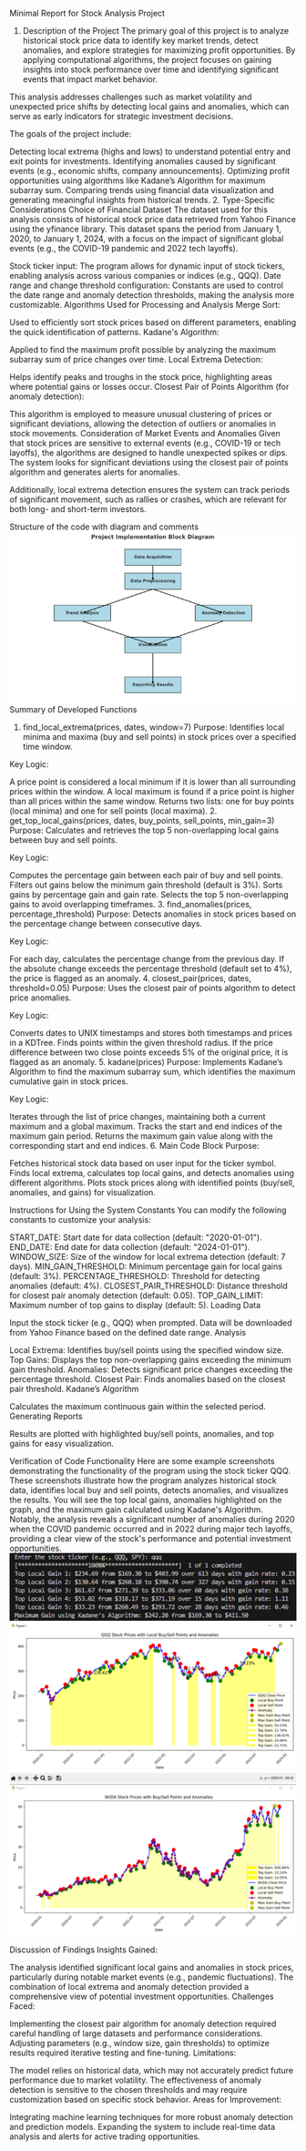 Minimal Report for Stock Analysis Project
1. Description of the Project
The primary goal of this project is to analyze historical stock price data to identify key market trends, detect anomalies, and explore strategies for maximizing profit opportunities. By applying computational algorithms, the project focuses on gaining insights into stock performance over time and identifying significant events that impact market behavior.

This analysis addresses challenges such as market volatility and unexpected price shifts by detecting local gains and anomalies, which can serve as early indicators for strategic investment decisions.

The goals of the project include:

Detecting local extrema (highs and lows) to understand potential entry and exit points for investments.
Identifying anomalies caused by significant events (e.g., economic shifts, company announcements).
Optimizing profit opportunities using algorithms like Kadane’s Algorithm for maximum subarray sum.
Comparing trends using financial data visualization and generating meaningful insights from historical trends.
2. Type-Specific Considerations
Choice of Financial Dataset
The dataset used for this analysis consists of historical stock price data retrieved from Yahoo Finance using the yfinance library. This dataset spans the period from January 1, 2020, to January 1, 2024, with a focus on the impact of significant global events (e.g., the COVID-19 pandemic and 2022 tech layoffs).

Stock ticker input: The program allows for dynamic input of stock tickers, enabling analysis across various companies or indices (e.g., QQQ).
Date range and change threshold configuration: Constants are used to control the date range and anomaly detection thresholds, making the analysis more customizable.
Algorithms Used for Processing and Analysis
Merge Sort:

Used to efficiently sort stock prices based on different parameters, enabling the quick identification of patterns.
Kadane's Algorithm:

Applied to find the maximum profit possible by analyzing the maximum subarray sum of price changes over time.
Local Extrema Detection:

Helps identify peaks and troughs in the stock price, highlighting areas where potential gains or losses occur.
Closest Pair of Points Algorithm (for anomaly detection):

This algorithm is employed to measure unusual clustering of prices or significant deviations, allowing the detection of outliers or anomalies in stock movements.
Consideration of Market Events and Anomalies
Given that stock prices are sensitive to external events (e.g., COVID-19 or tech layoffs), the algorithms are designed to handle unexpected spikes or dips. The system looks for significant deviations using the closest pair of points algorithm and generates alerts for anomalies.

Additionally, local extrema detection ensures the system can track periods of significant movement, such as rallies or crashes, which are relevant for both long- and short-term investors.

Structure of the code with diagram and comments
![path](./block_diagram.png)
Summary of Developed Functions
1. find_local_extrema(prices, dates, window=7)
Purpose:
Identifies local minima and maxima (buy and sell points) in stock prices over a specified time window.

Key Logic:

A price point is considered a local minimum if it is lower than all surrounding prices within the window.
A local maximum is found if a price point is higher than all prices within the same window.
Returns two lists: one for buy points (local minima) and one for sell points (local maxima).
2. get_top_local_gains(prices, dates, buy_points, sell_points, min_gain=3)
Purpose:
Calculates and retrieves the top 5 non-overlapping local gains between buy and sell points.

Key Logic:

Computes the percentage gain between each pair of buy and sell points.
Filters out gains below the minimum gain threshold (default is 3%).
Sorts gains by percentage gain and gain rate.
Selects the top 5 non-overlapping gains to avoid overlapping timeframes.
3. find_anomalies(prices, percentage_threshold)
Purpose:
Detects anomalies in stock prices based on the percentage change between consecutive days.

Key Logic:

For each day, calculates the percentage change from the previous day.
If the absolute change exceeds the percentage threshold (default set to 4%), the price is flagged as an anomaly.
4. closest_pair(prices, dates, threshold=0.05)
Purpose:
Uses the closest pair of points algorithm to detect price anomalies.

Key Logic:

Converts dates to UNIX timestamps and stores both timestamps and prices in a KDTree.
Finds points within the given threshold radius.
If the price difference between two close points exceeds 5% of the original price, it is flagged as an anomaly.
5. kadane(prices)
Purpose:
Implements Kadane’s Algorithm to find the maximum subarray sum, which identifies the maximum cumulative gain in stock prices.

Key Logic:

Iterates through the list of price changes, maintaining both a current maximum and a global maximum.
Tracks the start and end indices of the maximum gain period.
Returns the maximum gain value along with the corresponding start and end indices.
6. Main Code Block
Purpose:

Fetches historical stock data based on user input for the ticker symbol.
Finds local extrema, calculates top local gains, and detects anomalies using different algorithms.
Plots stock prices along with identified points (buy/sell, anomalies, and gains) for visualization.

Instructions for Using the System
Constants
You can modify the following constants to customize your analysis:

START_DATE: Start date for data collection (default: "2020-01-01").
END_DATE: End date for data collection (default: "2024-01-01").
WINDOW_SIZE: Size of the window for local extrema detection (default: 7 days).
MIN_GAIN_THRESHOLD: Minimum percentage gain for local gains (default: 3%).
PERCENTAGE_THRESHOLD: Threshold for detecting anomalies (default: 4%).
CLOSEST_PAIR_THRESHOLD: Distance threshold for closest pair anomaly detection (default: 0.05).
TOP_GAIN_LIMIT: Maximum number of top gains to display (default: 5).
Loading Data

Input the stock ticker (e.g., QQQ) when prompted.
Data will be downloaded from Yahoo Finance based on the defined date range.
Analysis

Local Extrema: Identifies buy/sell points using the specified window size.
Top Gains: Displays the top non-overlapping gains exceeding the minimum gain threshold.
Anomalies: Detects significant price changes exceeding the percentage threshold.
Closest Pair: Finds anomalies based on the closest pair threshold.
Kadane’s Algorithm

Calculates the maximum continuous gain within the selected period.
Generating Reports

Results are plotted with highlighted buy/sell points, anomalies, and top gains for easy visualization.


Verification of Code Functionality
Here are some example screenshots demonstrating the functionality of the program using the stock ticker QQQ. These screenshots illustrate how the program analyzes historical stock data, identifies local buy and sell points, detects anomalies, and visualizes the results. You will see the top local gains, anomalies highlighted on the graph, and the maximum gain calculated using Kadane's Algorithm. Notably, the analysis reveals a significant number of anomalies during 2020 when the COVID pandemic occurred and in 2022 during major tech layoffs, providing a clear view of the stock's performance and potential investment opportunities.
![path](./sample.png)
![path](./sample2.png)
![path](./sample3.png)

Discussion of Findings
Insights Gained:

The analysis identified significant local gains and anomalies in stock prices, particularly during notable market events (e.g., pandemic fluctuations).
The combination of local extrema and anomaly detection provided a comprehensive view of potential investment opportunities.
Challenges Faced:

Implementing the closest pair algorithm for anomaly detection required careful handling of large datasets and performance considerations.
Adjusting parameters (e.g., window size, gain thresholds) to optimize results required iterative testing and fine-tuning.
Limitations:

The model relies on historical data, which may not accurately predict future performance due to market volatility.
The effectiveness of anomaly detection is sensitive to the chosen thresholds and may require customization based on specific stock behavior.
Areas for Improvement:

Integrating machine learning techniques for more robust anomaly detection and prediction models.
Expanding the system to include real-time data analysis and alerts for active trading opportunities.
